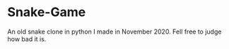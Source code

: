 # Snake-Game
An old snake clone in python I made in November 2020.
Fell free to judge how bad it is.
